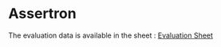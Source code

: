 # Assertron
The evaluation data is available in the sheet : [Evaluation Sheet](https://github.com/AbhinavS99/Assertron/blob/data/evaluation.xlsx)
